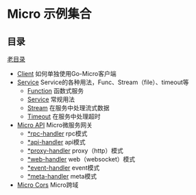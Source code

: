 # Micro 示例集合

## 目录

[老目录](./README.OLD.md)

- [Client](./client) 如何单独使用Go-Micro客户端
- [Service](./service) Service的各种用法，Func、Stream（file）、timeout等
  - [Function](./service/function) 函数式服务
  - [Service](./service/service) 常规用法
  - [Stream](./service/stream) 在服务中处理流式数据
  - [Timeout](./service/timeout) 在服务中处理超时
- [Micro API](./micro-api) Micro微服务网关
  - [*rpc-handler](./micro-api/rpc) rpc模式
  - [*api-handler](./micro-api/api) api模式
  - [*proxy-handler](./micro-api/proxy) proxy（http）模式
  - [*web-handler](./micro-api/web) web（websocket）模式
  - [*event-handler](./micro-api/event) event模式
  - [*meta-handler](./micro-api/meta) meta模式
- [Micro Cors](./micro-cors) Micro跨域
